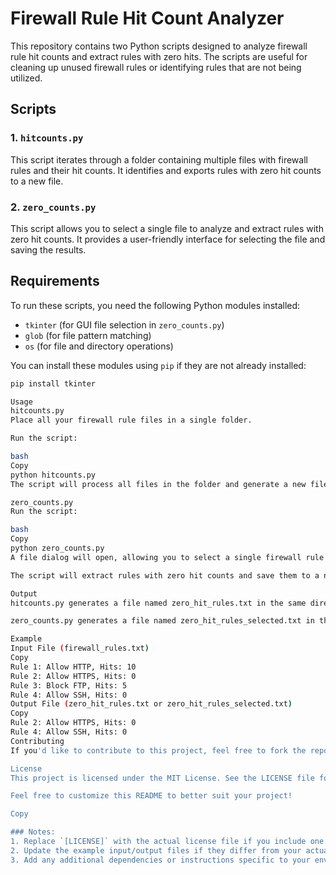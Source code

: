 # Firewall Rule Hit Count Analyzer

This repository contains two Python scripts designed to analyze firewall rule hit counts and extract rules with zero hits. The scripts are useful for cleaning up unused firewall rules or identifying rules that are not being utilized.

## Scripts

### 1. `hitcounts.py`
This script iterates through a folder containing multiple files with firewall rules and their hit counts. It identifies and exports rules with zero hit counts to a new file.

### 2. `zero_counts.py`
This script allows you to select a single file to analyze and extract rules with zero hit counts. It provides a user-friendly interface for selecting the file and saving the results.

## Requirements

To run these scripts, you need the following Python modules installed:

- `tkinter` (for GUI file selection in `zero_counts.py`)
- `glob` (for file pattern matching)
- `os` (for file and directory operations)

You can install these modules using `pip` if they are not already installed:

```bash
pip install tkinter

Usage
hitcounts.py
Place all your firewall rule files in a single folder.

Run the script:

bash
Copy
python hitcounts.py
The script will process all files in the folder and generate a new file (zero_hit_rules.txt) containing rules with zero hit counts.

zero_counts.py
Run the script:

bash
Copy
python zero_counts.py
A file dialog will open, allowing you to select a single firewall rule file.

The script will extract rules with zero hit counts and save them to a new file (zero_hit_rules_selected.txt).

Output
hitcounts.py generates a file named zero_hit_rules.txt in the same directory as the script.

zero_counts.py generates a file named zero_hit_rules_selected.txt in the same directory as the script.

Example
Input File (firewall_rules.txt)
Copy
Rule 1: Allow HTTP, Hits: 10
Rule 2: Allow HTTPS, Hits: 0
Rule 3: Block FTP, Hits: 5
Rule 4: Allow SSH, Hits: 0
Output File (zero_hit_rules.txt or zero_hit_rules_selected.txt)
Copy
Rule 2: Allow HTTPS, Hits: 0
Rule 4: Allow SSH, Hits: 0
Contributing
If you'd like to contribute to this project, feel free to fork the repository and submit a pull request. Please ensure your code follows the existing style and includes appropriate documentation.

License
This project is licensed under the MIT License. See the LICENSE file for details.

Feel free to customize this README to better suit your project!

Copy

### Notes:
1. Replace `[LICENSE]` with the actual license file if you include one.
2. Update the example input/output files if they differ from your actual use case.
3. Add any additional dependencies or instructions specific to your environment.
